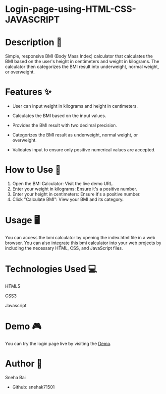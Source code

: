 
# Login-page-using-HTML-CSS-JAVASCRIPT
# Description 📝
Simple, responsive BMI (Body Mass Index) calculator that calculates the BMI based on the user's height in centimeters and weight in kilograms. The calculator then categorizes the BMI result into underweight, normal weight, or overweight.
# Features ✨
- User can input weight in kilograms and height in centimeters.
* Calculates the BMI based on the input values.
+ Provides the BMI result with two decimal precision.
- Categorizes the BMI result as underweight, normal weight, or overweight.
* Validates input to ensure only positive numerical values are accepted.
# How to Use 🚀
1. Open the BMI Calculator: Visit the live demo URL.
2. Enter your weight in kilograms: Ensure it's a positive number.
3. Enter your height in centimeters: Ensure it's a positive number.
4. Click "Calculate BMI": View your BMI and its category.
# Usage 🖥️
You can access the bmi calculator by opening the index.html file in a web browser. You can also integrate this bmi calculator into your web projects by including the necessary HTML, CSS, and JavaScript files.
# Technologies Used 💻
HTML5

CSS3

Javascript
# Demo 🎮
You can try the login page live by visiting the [Demo](https://snehak71501.github.io/BMI-Calculator-Using-HTML-CSS-and-Javascript/).
# Author 📣
Sneha Bai 
- Github: snehak71501
